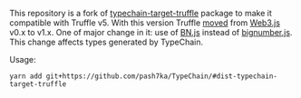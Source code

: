 This repository is a fork of [typechain-target-truffle](https://github.com/ethereum-ts/TypeChain/tree/master/packages/typechain-target-truffle) package to make it compatible with Truffle v5.
With this version Truffle [moved](https://github.com/trufflesuite/truffle/releases/tag/v5.0.0) from [Web3.js](https://github.com/ethereum/web3.js/) v0.x to v1.x. One of major change in it: use of [BN.js](https://github.com/indutny/bn.js/) instead of [bignumber.js](https://mikemcl.github.io/bignumber.js/). This change affects types generated by TypeChain.

Usage:
```
yarn add git+https://github.com/pash7ka/TypeChain/#dist-typechain-target-truffle
```
